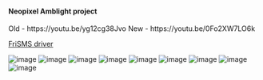 

#### Neopixel Amblight project
<p>
    Old - https://youtu.be/yg12cg38Jvo
    New - https://youtu.be/0Fo2XW7LO6k
</p>

[FriSMS driver](friSMS_driver.md)

![image](images/Neopixel_strip.png)
![image](images/power.png)
![image](images/power_control.png)
![image](images/STM32.png)
![image](images/Rasphberry_PI.png)
![image](images/SPI.png)
![image](images/CaptureCard.png)
![image](images/zakljucekVIN.png)
![image](images/zakljucekOR.png)
